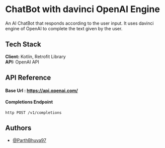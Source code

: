 
# ChatBot with davinci OpenAI Engine

An AI ChatBot that responds according to the user input. It uses davinci engine of OpenAI to complete the text given by the user.


## Tech Stack

**Client:** Kotlin, Retrofit Library \
**API:** OpenAI API



## API Reference

#### Base Url : https://api.openai.com/

#### Completions Endpoint

``http
  POST /v1/completions
``



## Authors

- [@ParthBhuva97](https://www.github.com/ParthBhuva97)

